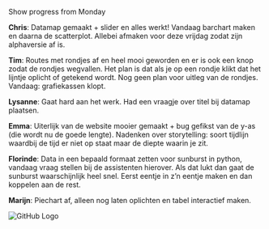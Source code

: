 Show progress from Monday

**Chris**: Datamap gemaakt + slider en alles werkt! Vandaag barchart maken en daarna de scatterplot. Allebei afmaken voor deze vrijdag zodat zijn alphaversie af is. 

**Tim**: Routes met rondjes af en heel mooi geworden en er is ook een knop zodat de rondjes wegvallen. Het plan is dat als je op een rondje klikt dat het lijntje oplicht of getekend wordt. Nog geen plan voor uitleg van de rondjes. Vandaag: grafiekassen klopt.

**Lysanne**: Gaat hard aan het werk. Had een vraagje over titel bij datamap plaatsen.

**Emma**: Uiterlijk van de website mooier gemaakt + bug gefikst van de y-as (die wordt nu de goede lengte). Nadenken over storytelling: soort tijdlijn waardbij de tijd er niet op staat maar de diepte waarin je zit. 

**Florinde**: Data in een bepaald formaat zetten voor sunburst in python, vandaag vraag stellen bij de assistenten hierover. Als dat lukt dan gaat de sunburst waarschijnlijk heel snel. Eerst eentje in z’n eentje maken en dan koppelen aan de rest.

**Marijn**: Piechart af, alleen nog laten oplichten en tabel interactief maken.

![GitHub Logo](/selfies/20170124.jpg)

